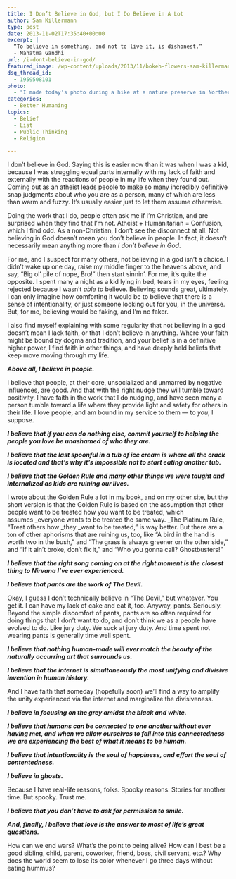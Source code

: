 ```yaml
---
title: I Don’t Believe in God, but I Do Believe in A Lot
author: Sam Killermann
type: post
date: 2013-11-02T17:35:40+00:00
excerpt: |
  “To believe in something, and not to live it, is dishonest.”
  - Mahatma Gandhi
url: /i-dont-believe-in-god/
featured_image: /wp-content/uploads/2013/11/bokeh-flowers-sam-killermann.jpg
dsq_thread_id:
  - 1959508101
photo:
  - "I made today's photo during a hike at a nature preserve in Northern Ohio in '10. When I see scenes like that, I totally get why people believe in God."
categories:
  - Better Humaning
topics:
  - Belief
  - List
  - Public Thinking
  - Religion

---
```

I don&#8217;t believe in God. Saying this is easier now than it was when I was a kid, because I was struggling equal parts internally with my lack of faith and externally with the reactions of people in my life when they found out. Coming out as an atheist leads people to make so many incredibly definitive snap judgments about who you are as a person, many of which are less than warm and fuzzy. It&#8217;s usually easier just to let them assume otherwise.

Doing the work that I do, people often ask me if I&#8217;m Christian, and are surprised when they find that I&#8217;m not. Atheist + Humanitarian = Confusion, which I find odd. As a non-Christian, I don&#8217;t see the disconnect at all. Not believing in God doesn&#8217;t mean you don&#8217;t believe in people. In fact, it doesn&#8217;t necessarily mean anything more than _I don&#8217;t believe in God_.

For me, and I suspect for many others, not believing in a god isn&#8217;t a choice. I didn&#8217;t wake up one day, raise my middle finger to the heavens above, and say, &#8220;Big ol&#8217; pile of nope, Bro!&#8221; then start sinnin&#8217;. For me, it&#8217;s quite the opposite. I spent many a night as a kid lying in bed, tears in my eyes, feeling rejected because I wasn&#8217;t _able to_ believe. Believing sounds great, ultimately. I can only imagine how comforting it would be to believe that there is a sense of intentionality, or just someone looking out for you, in the universe. But, for me, believing would be faking, and I&#8217;m no faker.

I also find myself explaining with some regularity that not believing in a god doesn&#8217;t mean I lack faith, or that I don&#8217;t believe in anything. Where your faith might be bound by dogma and tradition, and your belief is in a definitive higher power, I find faith in other things, and have deeply held beliefs that keep move moving through my life.

**_Above all, I believe in people._**

I believe that people, at their core, unsocialized and unmarred by negative influences, are good. And that with the right nudge they will tumble toward positivity. I have faith in the work that I do nudging, and have seen many a person tumble toward a life where they provide light and safety for others in their life. I love people, and am bound in my service to them &#8212; to _you_, I suppose.

_**I believe that if you can do nothing else, commit yourself to helping the people you love be unashamed of who they are.**_

**_I believe that the last spoonful in a tub of ice cream is where all the crack is located and that&#8217;s why it&#8217;s impossible not to start eating another tub._**

**_I believe that the Golden Rule and many other things we were taught and internalized as kids are ruining our lives._**

I wrote about the Golden Rule a lot in <a href="http://guidetogender.com" target="_blank">my book</a>, and on <a href="http://itspronouncedmetrosexual.com/2011/12/the-corruption-of-the-golden-rule/" target="_blank">my other site</a>, but the short version is that the Golden Rule is based on the assumption that other people want to be treated how you want to be treated, which assumes _everyone wants to be treated the same way. _The Platinum Rule, &#8220;Treat others how _they _want to be treated,&#8221; is way better. But there are a ton of other aphorisms that are ruining us, too, like &#8220;A bird in the hand is worth two in the bush,&#8221; and &#8220;The grass is always greener on the other side,&#8221; and &#8220;If it ain&#8217;t broke, don&#8217;t fix it,&#8221; and &#8220;Who you gonna call? Ghostbusters!&#8221;

_**I believe that the right song coming on at the right moment is the closest thing to Nirvana I&#8217;ve ever experienced.**_

**_I believe that pants are the work of The Devil._**

Okay, I guess I don&#8217;t technically believe in &#8220;The Devil,&#8221; but whatever. You get it. I can have my lack of cake and eat it, too. Anyway, pants. Seriously. Beyond the simple discomfort of pants, pants are so often required for doing things that I don&#8217;t want to do, and don&#8217;t think we as a people have evolved to do. Like jury duty. We suck at jury duty. And time spent not wearing pants is generally time well spent.

_**I believe that nothing human-made will ever match the beauty of the naturally occurring art that surrounds us.**_

_**I believe that the internet is simultaneously the most unifying and divisive invention in human history.**_

And I have faith that someday (hopefully soon) we&#8217;ll find a way to amplify the unity experienced via the internet and marginalize the divisiveness.

**_I believe in focusing on the grey amidst the black and white._**

**_I believe that humans can be connected to one another without ever having met, and when we allow ourselves to fall into this connectedness we are experiencing the best of what it means to be human._**

_**I believe that intentionality is the soul of happiness, and effort the soul of contentedness.**_

**_I believe in ghosts._**

Because I have real-life reasons, folks. Spooky reasons. Stories for another time. But spooky. Trust me.

_**I believe that you don&#8217;t have to ask for permission to smile.**_

_**And, finally, I believe that love is the answer to most of life&#8217;s great questions.**_

How can we end wars? What&#8217;s the point to being alive? How can I best be a good sibling, child, parent, coworker, friend, boss, civil servant, etc.? Why does the world seem to lose its color whenever I go three days without eating hummus?
